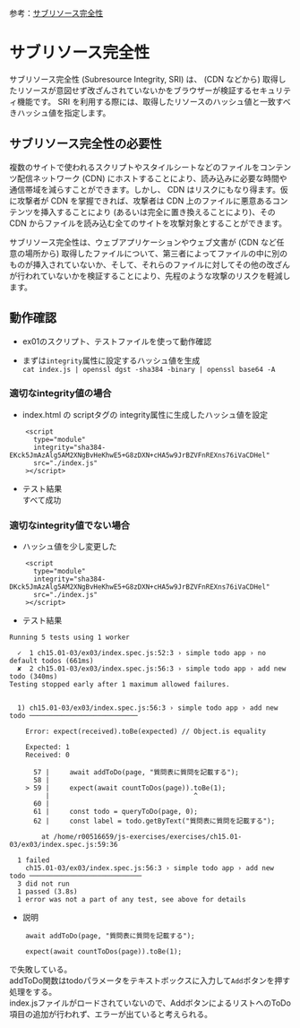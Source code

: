 参考：[サブリソース完全性](https://developer.mozilla.org/ja/docs/Web/Security/Subresource_Integrity)

# サブリソース完全性

サブリソース完全性 (Subresource Integrity, SRI) は、 (CDN などから) 取得したリソースが意図せず改ざんされていないかをブラウザーが検証するセキュリティ機能です。 SRI を利用する際には、取得したリソースのハッシュ値と一致すべきハッシュ値を指定します。

## サブリソース完全性の必要性

複数のサイトで使われるスクリプトやスタイルシートなどのファイルをコンテンツ配信ネットワーク (CDN) にホストすることにより、読み込みに必要な時間や通信帯域を減らすことができます。しかし、 CDN はリスクにもなり得ます。仮に攻撃者が CDN を掌握できれば、攻撃者は CDN 上のファイルに悪意あるコンテンツを挿入することにより (あるいは完全に置き換えることにより)、その CDN からファイルを読み込む全てのサイトを攻撃対象とすることができます。

サブリソース完全性は、ウェブアプリケーションやウェブ文書が (CDN など任意の場所から) 取得したファイルについて、第三者によってファイルの中に別のものが挿入されていないか、そして、それらのファイルに対してその他の改ざんが行われていないかを検証することにより、先程のような攻撃のリスクを軽減します。

## 動作確認

- ex01のスクリプト、テストファイルを使って動作確認

- まずは`integrity`属性に設定するハッシュ値を生成  
  `cat index.js | openssl dgst -sha384 -binary | openssl base64 -A`

### 適切なintegrity値の場合

- index.html の scriptタグの integrity属性に生成したハッシュ値を設定

```
    <script
      type="module"
      integrity="sha384-EKck5JmAzAlg5AM2XNgBvHeKhwE5+G8zDXN+cHA5w9JrBZVFnREXns76iVaCDHel"
      src="./index.js"
    ></script>
```

- テスト結果  
  すべて成功

### 適切なintegrity値でない場合

- ハッシュ値を少し変更した

```
    <script
      type="module"
      integrity="sha384-DKck5JmAzAlg5AM2XNgBvHeKhwE5+G8zDXN+cHA5w9JrBZVFnREXns76iVaCDHel"
      src="./index.js"
    ></script>
```

- テスト結果

```
Running 5 tests using 1 worker

  ✓  1 ch15.01-03/ex03/index.spec.js:52:3 › simple todo app › no default todos (661ms)
  ✘  2 ch15.01-03/ex03/index.spec.js:56:3 › simple todo app › add new todo (340ms)
Testing stopped early after 1 maximum allowed failures.


  1) ch15.01-03/ex03/index.spec.js:56:3 › simple todo app › add new todo ───────────────────────────

    Error: expect(received).toBe(expected) // Object.is equality

    Expected: 1
    Received: 0

      57 |     await addToDo(page, "質問表に質問を記載する");
      58 |
    > 59 |     expect(await countToDos(page)).toBe(1);
         |                                    ^
      60 |
      61 |     const todo = queryToDo(page, 0);
      62 |     const label = todo.getByText("質問表に質問を記載する");

        at /home/r00516659/js-exercises/exercises/ch15.01-03/ex03/index.spec.js:59:36

  1 failed
    ch15.01-03/ex03/index.spec.js:56:3 › simple todo app › add new todo ────────────────────────────
  3 did not run
  1 passed (3.8s)
  1 error was not a part of any test, see above for details
```

- 説明

```
    await addToDo(page, "質問表に質問を記載する");

    expect(await countToDos(page)).toBe(1);
```

で失敗している。  
addToDo関数はtodoパラメータをテキストボックスに入力して`Add`ボタンを押す処理をする。  
index.jsファイルがロードされていないので、AddボタンによるリストへのToDo項目の追加が行われず、エラーが出ていると考えられる。
